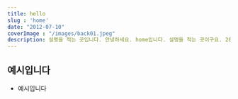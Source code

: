 ```yaml
---
title: hello
slug : 'home'
date: "2012-07-10"
coverImage : "/images/back01.jpeg"
description: 설명을 적는 곳입니다. 안녕하세요. home입니다. 설명을 적는 곳이구요. 20글자가 넘어가는 것을 테스트 하기 위해서 작성 중이네요.
---
```


## 예시입니다
- 예시입니다